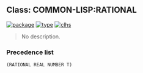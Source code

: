 ## Class: COMMON-LISP:RATIONAL
[![package](https://img.shields.io/badge/Package-COMMON--LISP-5f9ea0.svg?style=social&colorA=999999)](../) [![type](https://img.shields.io/badge/Type-Class-5f9ea0.svg?style=social&colorA=999999)](../#class) [![clhs](https://img.shields.io/badge/CLHS-RATIONAL-5f9ea0.svg?style=social&colorA=999999)](http://www.lispworks.com/documentation/HyperSpec/Body/a_ration.htm) 

> No description.

### Precedence list
```
(RATIONAL REAL NUMBER T)
```
